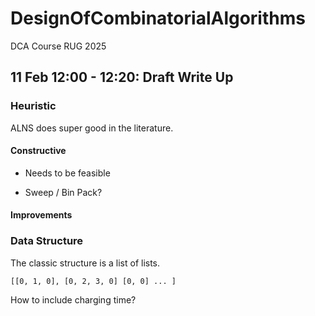 # DesignOfCombinatorialAlgorithms
DCA Course RUG 2025 

## 11 Feb 12:00 - 12:20: Draft Write Up

### Heuristic

ALNS does super good in the literature.

#### Constructive

- Needs to be feasible

- Sweep / Bin Pack?

#### Improvements


### Data Structure

The classic structure is a list of lists.

```
[[0, 1, 0], [0, 2, 3, 0] [0, 0] ... ]
```

How to include charging time?
